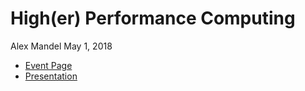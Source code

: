 # High(er) Performance Computing

Alex Mandel
May 1, 2018

* [Event Page](https://spatial.ucdavis.edu/2018/04/27/maptimedavis-learn-to-high-performance-compute-geo-style/)
* [Presentation](hpc.rmd)

